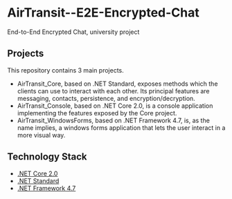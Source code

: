 # AirTransit--E2E-Encrypted-Chat
End-to-End Encrypted Chat, university project  

## Projects
This repository contains 3 main projects.  
* AirTransit_Core, based on .NET Standard, exposes methods which the clients can use to interact with each other. Its principal features are messaging, contacts, persistence, and encryption/decryption.
* AirTransit_Console, based on .NET Core 2.0, is a console application implementing the features exposed by the Core project.
* AirTransit_WindowsForms, based on .NET Framework 4.7, is, as the name implies, a windows forms application that lets the user interact in a more visual way.

## Technology Stack
* [.NET Core 2.0](https://docs.microsoft.com/en-us/dotnet/core/get-started)
* [.NET Standard](https://docs.microsoft.com/en-us/dotnet/standard/net-standard)
* [.NET Framework 4.7](https://docs.microsoft.com/en-us/dotnet/framework/)
